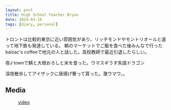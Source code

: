 ```yaml
---
layout: post
title: High School Teacher Bryan 
date: 2024-03-16
tags: [diary, personal]
---
```


トロントは比較的東京に近い雰囲気があり、リッチモンドやモントリオールと違って地下鉄も発達している。
朝のマーケットでご飯を食べた後みんなで行ったbalzac's coffeeで地元の人と話した。高校教師で最近引退したらしい。

夜J townで鯖と大根おろしと米を食った。ウマスギうす失語ドラゴン

深夜散歩してアイザックに唐揚げ奢って貰った。激ウマウ。。

## Media

<div style="display: flex; flex-wrap: wrap; gap: 10px;"><img src="https://lh3.googleusercontent.com/lr/AAJ1LKfgzXDfjyS7iZpL5NhmT3VfMCsbJ77sdBYIxUttSIh4WF5ASAvy6pdqCnytwXxB3vN-t9L30Y9TxYmqxs1PqPCVbAE8enRHaoLHTUCYpYWH_taCu0NMxPuypqcZlGJN2JuaE-GodSQLWWApDTFHcNhnz6WFHN5hy7mG8W03BiY_5cVw9sU6lMzxqj-HO_Gg00QgyFf_tWFHdAUd9zsovoYfou0t1ofJdTqt-n0QBMn87yrvuM3CnidkTweg1W1nrM_r3BXd3yEGAPaDvBz1rLP0OylwCHmVAkOFeP-dD0BC3LwWCGVqRH_d244IBLVR1Ai4Vs0Kw6HQ2FMld-g0dM1jXdmA3ebquhCNmhoUztVbZdfmvUgj-6ukS0PSPLa9deVw3obLFcImI-qIftTDBIttaYnEvtyq6ea2Pzn73Wg2TDKja13xLdVZRrLLDs_9h3Pnzt9mHA5Ifr8LVuNCCTv5Ru05pZtt5y1IYn9EgaB8W5DGGI1AQ_KJM0MRfF3m9keGqaBS8BBXIsCrnNZXKcnx9Gp0Su-VBN19OppldVy2fiJKFuAjh4M75IsbtbQ66oKtIB7-dnGIlJNj1d28HUaS_cr_omNlOxu0dqTSWCj8ctWwsOUVoCQ0sJhSUa-5TMEsauaVD6CHatmNShWnFAlqtTeCwDPeSx_p3OOKzmwOAZ84ed6UKRwPas7fMZ2B3GIpNYyrfEs485Ud4E_G_Z6AxLjy8tz_mDsxM_YWm6X5BDErIAT7zj3UBASR0C8EXBNAwidv3ZkJ_jjmRJ7_3fe5p7fXC5Bp94Hu36dlcUPO3jv_peLMmk7p1s0hjnRQ5MYE7Dtv1Hv1oskP4Zxny7_cqP4XT18EnpNsP8_-3dDHxTqORTKMhNkIyK9_NFqLTDEmenSWMZhFT1ZW-lQwAO54cAffNbRmreJAND2l5kHMov_qz53FRP6NsafgKPZ-UkhWj4pt31UF07sKaDhU0bdXUVAUtg" alt="" style="max-width: 100%; height: auto;"><br> <img src="https://lh3.googleusercontent.com/lr/AAJ1LKdBa6N5JfTKns1fcSl965RfuzzTaV2YybwrjmKwweD9glPjIVBOhgTsmqiAbEZSok-zEAmBJE0oWt6b8-4qjINIn_-tkhi3twz7uQDhNW3Vgpq54q8wnxq0BMWs3Uro0MA0W9oXwDNqTzujDdT65xSb7QFAP7WJDRYwbM8uIukmvtMUxc0MIBAsqyG7ob8W4nV5cVjkrgZ7VGbzRcuBTW0h3eOLFoO61gppI7XQVW0QymWKNV9fVjwQAwf2QVBXhr2RuAp--nZY46k6QDy1TBYszdCA_-R5Z7nrWZuy2c3Uu3YgAvs3LezPu4EDvt4HP3o4oO0Vi7ltdtTyqd-k13kqMAaXpJwHBKGWzk2R8-9dJgs56VQZyyeQMEeNIsirF1uPdte5tI_Z668wT5fJcvtnjdzRHM5nG5AyDSrTsMiuP0L14KyOQJrPM9t8szV8LVe3FuCiw0vzggjhV6HKHBODT-_gZLfbZClp4FOmfmr-HSlIsT7xGj9wjGcpSowlqPWQTCt6QhXt5HcnKKR8AUICTnTCDHKht4NUId7pOFmPnVH40IYcACiduxNafgvi0V20JZllDU1WSrbiMhM6mkOYnM9s_bR6W_VBV6un2px-NHOKoaVKGYueJShUIqHf5uE_LqNfDYtunfZe_CNnENVBhLF_pDcTSUc84FgQgMnc88nOibwYDJmsOHOBo0QWCBWRBB9xC1FYyRn5hVC-MSxU1judf2e9Pw74VWCYh0GyAlqqcc4kBjHEbIQVXgovu9_Fm2ImkMrV8uw34bthEQbyMLQ5l8_5OtzmFbFfdhx2_tmVh_cZxnxCEJjSoBIth-i0lqbH_WXr7Z-8uBoWE5Fk3dSqGI2-TFlGH573BW23fXCa-Ui5A2jZu2UjEBntlmtcqamWpWus2AW8TcXs894VkhsNgoG_s811lVSSOw8Ux1VaUcvRx2tIb-6Rg_5y2PqvBbnM6VKM9vdRtB_UW8t7w_3b1g" alt="" style="max-width: 100%; height: auto;"><br> <a href="https://photos.google.com/lr/album/ADVFWbeu50_RulrcDCXNkLO7stKdAmGPiTSKxC2SEjvKGApt6yaiPn8XlJzaDA_ITvCp1dr_Hyyw/photo/ADVFWbdpe43PhqdTa_AS3r-oyPGCnBh6JSBqKiiVhWDS_qKqJIH4pAj09AR-gje-nGi6AASy2lq5WB7LDvoNwapGiuz_9CucbA">video</a><br> <img src="https://lh3.googleusercontent.com/lr/AAJ1LKce2EMi_1g_53DGQr7WqLzfzkTGTmRCdkA4lU6ubepzspjyFsoSsoa4Lgs_ycTjasrcu_R6UwHymgrYK4l1YwFoE-n_kqvvQforTRbxecmkqL3O974JKfIGMg3Crm13IpSAOnbx2S5bbWHWQsWkBc6fyGewDZZNStBZhaRLSzW2HFkJcvp0UT-SvTP4Ci1IHq9gSfak0ESbL8CzjKGz1tRXRQCRJ7GAT6aKMbZntkGid43ZoTIpxGvsWH0RSnq29CyMotvwRyz7SLEok2U7P-tkQ5i-7CqOTugpid6Blxm61w8U5WtKAREKgzZ6XrLKPaiQzl_em98aUtwAVWUB99ayEpPNtZXu__SAKaCnIrviPUAgymuImNsJk6DJGcRQqQeEm0AKmZXNGnN3hY5AqVSBM6F6b529gpl_tOiUU1d8BUssJSTC79_taQSe9xKqDt96O5fn6lj02u6tkcsln6VBrHl3_0_h9hTCYkv_xWZPNcv-lPV4Lsm1htcDfB7mFpvKtdJNuKhtDi7srzQt5Nsz-dS9Iab6JpkHuJFjVZc_BoFvMP-rCyN-pT-Y2w4FOd9N6VsqeguF2o02x0Lz54lDzvFTWex329nZn6Ze24HRsHOHwdbemwGVAysYrEgG76TBaoRY9bAQ7yGo6QyNt3S2LlaHOpmUySYKi17gDoxI2fSkHI8q3PVXzqA1rTRAUmp6KHqdntGgYoyH-JCv6VNvjZxL1s-xBHQ_43-c5W2PYqh8Jf9s9X9KooH0cldGMdNYxnSRhoXb9rdqmQ1BEHFRDwSuGEKqgjygLIAdCPZJNSUKO0vIMQ1ZYiS_8DbMOpiBJCNoN7KaOC14UibbaVEDs8Eyev6tvnbNBBO0CjQ-2pe-UQFqtiiv8i6yMErpiUHJJzCi3m8ISQr1jdobPO0Wi8YLqe_kmLF3sgU3-yCamd2FM7wUzVSluggEpQfqwJz-XdcdfXpVzH4wyPz4DsPUetwp-w" alt="" style="max-width: 100%; height: auto;"><br> <img src="https://lh3.googleusercontent.com/lr/AAJ1LKfHyZqV9CzTM90BKUj6FE_hQ6oDOta15csMPGZI6eX3zwoYwXziynKMGdHbj9oso75EK49BaCejGPT3igClNC4ZyEo_Nyeq0tYX30W969ZsjZ9ffynU7EFU1NBmJYkbtWB6TD_QRHIniXZrVN25FowyXbI-fPt3990kVixVrK2KHfKA3oBNsJWK-FS1oP7ykVk5x4Z-GIauMFV4fSF3qtcPenuxCdJKCJUJkYTHJ78vNUVHDswpTb7brJysf5PiojVj3b9ckP9mqNj1RGeZKM4soeetwsR-pDAJ6-q_bc-YOb619Gr9E0zHojvbjkICEBZq8rlkljeYc6Wmvw9SJ93UGdxkpmm2WYt0ew9KvbPropvXJPgDUoHRxpa3RsJHRfPwOtPZvh95CVXJaxIZfde9jqOMYhsSVi5KxUJlO0-RaqfOMyDugzz0JJYcQqsR_k42ugG9Ix7uzFPSNiWoOi4h9_dkkKxJqeXiPJql5H_2Y99KoyVj-1VhMHWROSYRW05oj3ybkNX9WrkaO5BjzCneBupoee5vP41AyuwFtDSk6wxZ636iMb9uBgt3QyHny9jD8p0HB2T4dqCGNBNNteiCKJAiAATZ9UpMXLZ5SHor5JMlUswnn7b8iQAnWTRwGSJESfCdW5ogU_A0yanbPh0rw1Rach1_1RQT8pEcXn7sidxcszo0QpzcMs4VBJsihdunWYRU8t890DTIXC2vBPLwpliaacDu_bj6C8J2AEDmLgqEEkkaihAQgQt3B6j2AjchlOCdEZb9ECQvlRMf8RaPSl0QpsAeBd7nvFMESILh2cdaIsK56WbaofjKJLaV38EEfex0S3IphCyzzAIM88yUKuy5VMCnxgqbWsxW8t30kjC5rt7DZ36WOsoD-dxLgepSxpTWLYXqG3Gjc0aKfoiDQHRiHRrEEY3MRJgtLhK1s_lTpIIUM_kBVA3xduJ7dWH67IU1YyjyLEMLULuI0LvmlQJFaA" alt="" style="max-width: 100%; height: auto;"><br></div>
